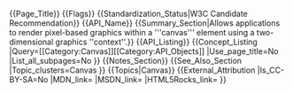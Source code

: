 {{Page_Title}}
{{Flags}}
{{Standardization_Status|W3C Candidate Recommendation}}
{{API_Name}}
{{Summary_Section|Allows applications to render pixel-based graphics within a '''canvas''' element using a two-dimensional graphics ''context''.}}
{{API_Listing}}
{{Concept_Listing
|Query=[[Category:Canvas]][[Category:API_Objects]]
|Use_page_title=No
|List_all_subpages=No
}}
{{Notes_Section}}
{{See_Also_Section
|Topic_clusters=Canvas
}}
{{Topics|Canvas}}
{{External_Attribution
|Is_CC-BY-SA=No
|MDN_link=
|MSDN_link=
|HTML5Rocks_link=
}}